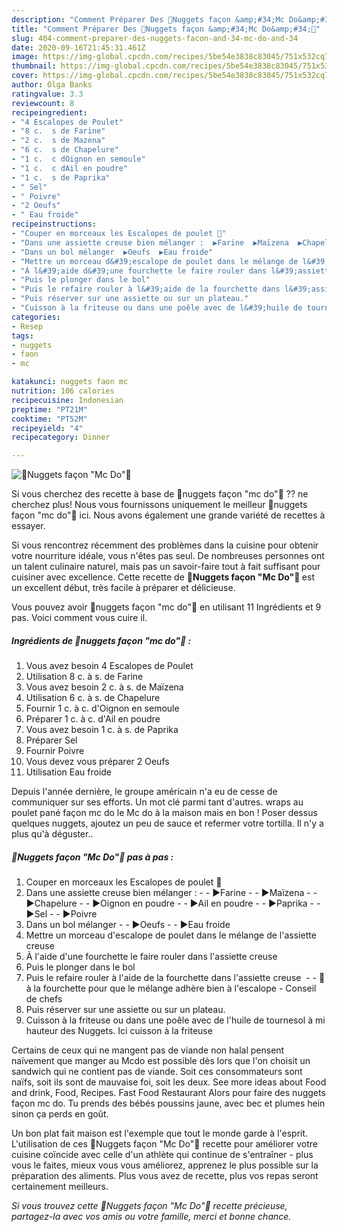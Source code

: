 ```yaml
---
description: "Comment Préparer Des 🐥Nuggets façon &amp;#34;Mc Do&amp;#34;🐥"
title: "Comment Préparer Des 🐥Nuggets façon &amp;#34;Mc Do&amp;#34;🐥"
slug: 404-comment-preparer-des-nuggets-facon-and-34-mc-do-and-34
date: 2020-09-16T21:45:31.461Z
image: https://img-global.cpcdn.com/recipes/5be54e3838c83045/751x532cq70/🐥nuggets-facon-mc-do🐥-photo-principale-de-la-recette.jpg
thumbnail: https://img-global.cpcdn.com/recipes/5be54e3838c83045/751x532cq70/🐥nuggets-facon-mc-do🐥-photo-principale-de-la-recette.jpg
cover: https://img-global.cpcdn.com/recipes/5be54e3838c83045/751x532cq70/🐥nuggets-facon-mc-do🐥-photo-principale-de-la-recette.jpg
author: Olga Banks
ratingvalue: 3.3
reviewcount: 8
recipeingredient:
- "4 Escalopes de Poulet"
- "8 c.  s de Farine"
- "2 c.  s de Mazena"
- "6 c.  s de Chapelure"
- "1 c.  c dOignon en semoule"
- "1 c.  c dAil en poudre"
- "1 c.  s de Paprika"
- " Sel"
- " Poivre"
- "2 Oeufs"
- " Eau froide"
recipeinstructions:
- "Couper en morceaux les Escalopes de poulet 🐔"
- "Dans une assiette creuse bien mélanger :  ▶Farine  ▶Maïzena  ▶Chapelure  ▶Oignon en poudre  ▶Ail en poudre  ▶Paprika  ▶Sel  ▶Poivre"
- "Dans un bol mélanger  ▶Oeufs  ▶Eau froide"
- "Mettre un morceau d&#39;escalope de poulet dans le mélange de l&#39;assiette creuse"
- "À l&#39;aide d&#39;une fourchette le faire rouler dans l&#39;assiette creuse"
- "Puis le plonger dans le bol"
- "Puis le refaire rouler à l&#39;aide de la fourchette dans l&#39;assiette creuse   🚨 à la fourchette pour que le mélange adhère bien à l&#39;escalope - Conseil de chefs"
- "Puis réserver sur une assiette ou sur un plateau."
- "Cuisson à la friteuse ou dans une poêle avec de l&#39;huile de tournesol à mi hauteur des Nuggets. Ici cuisson à la friteuse"
categories:
- Resep
tags:
- nuggets
- faon
- mc

katakunci: nuggets faon mc 
nutrition: 106 calories
recipecuisine: Indonesian
preptime: "PT21M"
cooktime: "PT52M"
recipeyield: "4"
recipecategory: Dinner

---
```



![🐥Nuggets façon &#34;Mc Do&#34;🐥](https://img-global.cpcdn.com/recipes/5be54e3838c83045/751x532cq70/🐥nuggets-facon-mc-do🐥-photo-principale-de-la-recette.jpg)

Si vous cherchez des recette à base de 🐥nuggets façon &#34;mc do&#34;🐥 ?? ne cherchez plus! Nous vous fournissons uniquement le meilleur 🐥nuggets façon &#34;mc do&#34;🐥 ici. Nous avons également une grande variété de recettes à essayer.

Si vous rencontrez récemment des problèmes dans la cuisine pour obtenir votre nourriture idéale, vous n'êtes pas seul. De nombreuses personnes ont un talent culinaire naturel, mais pas un savoir-faire tout à fait suffisant pour cuisiner avec excellence. Cette recette de <strong> 🐥Nuggets façon &#34;Mc Do&#34;🐥 </strong> est un excellent début, très facile à préparer et délicieuse.

<!--inarticleads1-->

Vous pouvez avoir 🐥nuggets façon &#34;mc do&#34;🐥 en utilisant 11 Ingrédients et 9 pas. Voici comment vous cuire il.

##### Ingrédients de 🐥nuggets façon &#34;mc do&#34;🐥 :

1. Vous avez besoin 4 Escalopes de Poulet
1. Utilisation 8 c. à s. de Farine
1. Vous avez besoin 2 c. à s. de Maïzena
1. Utilisation 6 c. à s. de Chapelure
1. Fournir 1 c. à c. d&#39;Oignon en semoule
1. Préparer 1 c. à c. d&#39;Ail en poudre
1. Vous avez besoin 1 c. à s. de Paprika
1. Préparer  Sel
1. Fournir  Poivre
1. Vous devez vous préparer 2 Oeufs
1. Utilisation  Eau froide


Depuis l&#39;année dernière, le groupe américain n&#39;a eu de cesse de communiquer sur ses efforts. Un mot clé parmi tant d&#39;autres. wraps au poulet pané façon mc do le Mc do à la maison mais en bon ! Poser dessus quelques nuggets, ajoutez un peu de sauce et refermer votre tortilla. Il n&#39;y a plus qu&#39;à déguster.. 

<!--inarticleads2-->

##### 🐥Nuggets façon &#34;Mc Do&#34;🐥 pas à pas :

1. Couper en morceaux les Escalopes de poulet 🐔
1. Dans une assiette creuse bien mélanger : -  - ▶Farine -  - ▶Maïzena -  - ▶Chapelure -  - ▶Oignon en poudre -  - ▶Ail en poudre -  - ▶Paprika -  - ▶Sel -  - ▶Poivre
1. Dans un bol mélanger -  - ▶Oeufs -  - ▶Eau froide
1. Mettre un morceau d&#39;escalope de poulet dans le mélange de l&#39;assiette creuse
1. À l&#39;aide d&#39;une fourchette le faire rouler dans l&#39;assiette creuse
1. Puis le plonger dans le bol
1. Puis le refaire rouler à l&#39;aide de la fourchette dans l&#39;assiette creuse  -  - 🚨 à la fourchette pour que le mélange adhère bien à l&#39;escalope - Conseil de chefs
1. Puis réserver sur une assiette ou sur un plateau.
1. Cuisson à la friteuse ou dans une poêle avec de l&#39;huile de tournesol à mi hauteur des Nuggets. Ici cuisson à la friteuse


Certains de ceux qui ne mangent pas de viande non halal pensent naïvement que manger au Mcdo est possible dès lors que l&#39;on choisit un sandwich qui ne contient pas de viande. Soit ces consommateurs sont naïfs, soit ils sont de mauvaise foi, soit les deux. See more ideas about Food and drink, Food, Recipes. Fast Food Restaurant Alors pour faire des nuggets façon mc do. Tu prends des bébés poussins jaune, avec bec et plumes hein sinon ça perds en goût. 

<!--inarticleads1-->

<p>
Un bon plat fait maison est l'exemple que tout le monde garde à l'esprit. L'utilisation de ces 🐥Nuggets façon &#34;Mc Do&#34;🐥 recette pour améliorer votre cuisine coïncide avec celle d'un athlète qui continue de s'entraîner - plus vous le faites, mieux vous vous améliorez, apprenez le plus possible sur la préparation des aliments. Plus vous avez de recette, plus vos repas seront certainement meilleurs.
</p>

<p>
<i>Si vous trouvez cette 🐥Nuggets façon &#34;Mc Do&#34;🐥 recette précieuse, partagez-la avec vos amis ou votre famille, merci et bonne chance.</i>
</p>
